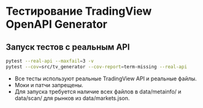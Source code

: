 # Тестирование TradingView OpenAPI Generator

## Запуск тестов с реальным API

```bash
pytest --real-api --maxfail=3 -v
pytest --cov=src/tv_generator --cov-report=term-missing --real-api
```

- Все тесты используют реальные TradingView API и реальные файлы.
- Моки и патчи запрещены.
- Для запуска требуется наличие всех файлов в data/metainfo/ и data/scan/ для рынков из data/markets.json.
